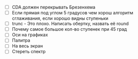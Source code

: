 - [ ] CDA должен перекрывать Брезенхема
- [ ] Если прямая под углом 5 градусов чем хорош алгоритм сглаживания, если хорошо видны ступеньки
- [ ] trunc - Это плохо. Написать обертку, назвать её round
- [ ] Почему самое большое кол-во ступенек при 45 град
- [ ] Оси на графиках
- [ ] Палитра
- [ ] На весь экран
- [ ] Стереть спектр